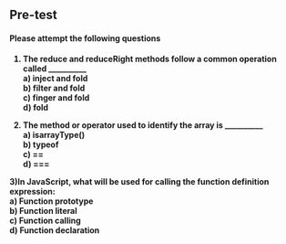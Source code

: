 ## <b> Pre-test
#### Please attempt the following questions

1) The reduce and reduceRight methods follow a common operation called __________<br>
<b>a) inject and fold<br></b>
b) filter and fold<br>
c) finger and fold<br>
d) fold<br>

2) The method or operator used to identify the array is __________<br>
a) isarrayType()<br>
<b> b) typeof<br></b>
c) ==<br>
d) ===<br>

3)In JavaScript, what will be used for calling the function definition expression:<br>
a) Function prototype<br>
<b>b) Function literal<br></b>
c) Function calling<br>
d) Function declaration<br>

